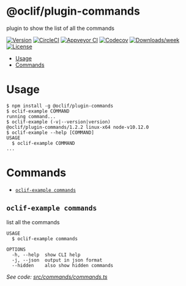 @oclif/plugin-commands
======================

plugin to show the list of all the commands

[![Version](https://img.shields.io/npm/v/@oclif/plugin-commands.svg)](https://npmjs.org/package/@oclif/plugin-commands)
[![CircleCI](https://circleci.com/gh/oclif/plugin-commands/tree/master.svg?style=shield)](https://circleci.com/gh/oclif/plugin-commands/tree/master)
[![Appveyor CI](https://ci.appveyor.com/api/projects/status/github/oclif/plugin-commands?branch=master&svg=true)](https://ci.appveyor.com/project/oclif/plugin-commands/branch/master)
[![Codecov](https://codecov.io/gh/oclif/plugin-commands/branch/master/graph/badge.svg)](https://codecov.io/gh/oclif/plugin-commands)
[![Downloads/week](https://img.shields.io/npm/dw/@oclif/plugin-commands.svg)](https://npmjs.org/package/@oclif/plugin-commands)
[![License](https://img.shields.io/npm/l/@oclif/plugin-commands.svg)](https://github.com/oclif/plugin-commands/blob/master/package.json) 

<!-- toc -->
* [Usage](#usage)
* [Commands](#commands)
<!-- tocstop -->
# Usage
<!-- usage -->
```sh-session
$ npm install -g @oclif/plugin-commands
$ oclif-example COMMAND
running command...
$ oclif-example (-v|--version|version)
@oclif/plugin-commands/1.2.2 linux-x64 node-v10.12.0
$ oclif-example --help [COMMAND]
USAGE
  $ oclif-example COMMAND
...
```
<!-- usagestop -->
# Commands
<!-- commands -->
* [`oclif-example commands`](#oclif-example-commands)

## `oclif-example commands`

list all the commands

```
USAGE
  $ oclif-example commands

OPTIONS
  -h, --help  show CLI help
  -j, --json  output in json format
  --hidden    also show hidden commands
```

_See code: [src/commands/commands.ts](https://github.com/oclif/plugin-commands/blob/v1.2.2/src/commands/commands.ts)_
<!-- commandsstop -->
